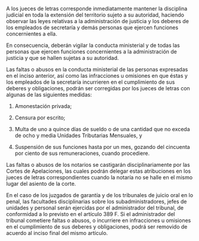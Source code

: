 A los jueces de letras corresponde inmediatamente mantener la disciplina judicial en toda la extensión del territorio sujeto a su autoridad, haciendo observar las leyes relativas a la administración de justicia y los deberes de los empleados de secretaría y demás personas que ejercen funciones concernientes a ella.

En consecuencia, deberán vigilar la conducta ministerial y de todas las personas que ejercen funciones concernientes a la administración de justicia y que se hallen sujetas a su autoridad.

Las faltas o abusos en la conducta ministerial de las personas expresadas en el inciso anterior, así como las infracciones u omisiones en que éstas y los empleados de la secretaría incurrieren en el cumplimiento de sus deberes y obligaciones, podrán ser corregidas por los jueces de letras con algunas de las siguientes medidas:

1) Amonestación privada;

2) Censura por escrito;

3) Multa de uno a quince días de sueldo o de una cantidad que no exceda de ocho y media Unidades Tributarias Mensuales, y

4) Suspensión de sus funciones hasta por un mes, gozando del cincuenta por ciento de sus remuneraciones, cuando procediere.

Las faltas o abusos de los notarios se castigarán disciplinariamente por las Cortes de Apelaciones, las cuales podrán delegar estas atribuciones en los jueces de letras correspondientes cuando la notaría no se halle en el mismo lugar del asiento de la corte.

En el caso de los juzgados de garantía y de los tribunales de juicio oral en lo penal, las facultades disciplinarias sobre los subadministradores, jefes de unidades y personal serán ejercidas por el administrador del tribunal, de conformidad a lo previsto en el artículo 389 F. Si el administrador del tribunal cometiere faltas o abusos, o incurriere en infracciones u omisiones en el cumplimiento de sus deberes y obligaciones, podrá ser removido de acuerdo al inciso final del mismo artículo.